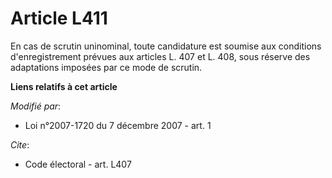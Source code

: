 # Article L411

En cas de scrutin uninominal, toute candidature est soumise aux conditions d'enregistrement prévues aux articles L. 407 et L.
408, sous réserve des adaptations imposées par ce mode de scrutin.

**Liens relatifs à cet article**

_Modifié par_:

  - Loi n°2007-1720 du 7 décembre 2007 - art. 1

_Cite_:

  - Code électoral - art. L407
